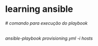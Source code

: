 # learning ansible
###### # comando para execução do playbook 
###### ansible-playbook provisioning.yml -i hosts
